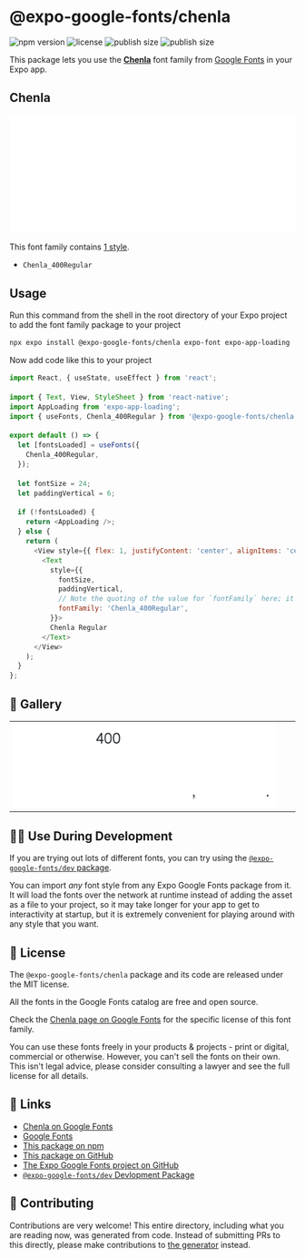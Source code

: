 # @expo-google-fonts/chenla

![npm version](https://flat.badgen.net/npm/v/@expo-google-fonts/chenla)
![license](https://flat.badgen.net/github/license/expo/google-fonts)
![publish size](https://flat.badgen.net/packagephobia/install/@expo-google-fonts/chenla)
![publish size](https://flat.badgen.net/packagephobia/publish/@expo-google-fonts/chenla)

This package lets you use the [**Chenla**](https://fonts.google.com/specimen/Chenla) font family from [Google Fonts](https://fonts.google.com/) in your Expo app.

## Chenla

![Chenla](./font-family.png)

This font family contains [1 style](#-gallery).

- `Chenla_400Regular`

## Usage

Run this command from the shell in the root directory of your Expo project to add the font family package to your project
```sh
npx expo install @expo-google-fonts/chenla expo-font expo-app-loading
```

Now add code like this to your project
```js
import React, { useState, useEffect } from 'react';

import { Text, View, StyleSheet } from 'react-native';
import AppLoading from 'expo-app-loading';
import { useFonts, Chenla_400Regular } from '@expo-google-fonts/chenla';

export default () => {
  let [fontsLoaded] = useFonts({
    Chenla_400Regular,
  });

  let fontSize = 24;
  let paddingVertical = 6;

  if (!fontsLoaded) {
    return <AppLoading />;
  } else {
    return (
      <View style={{ flex: 1, justifyContent: 'center', alignItems: 'center' }}>
        <Text
          style={{
            fontSize,
            paddingVertical,
            // Note the quoting of the value for `fontFamily` here; it expects a string!
            fontFamily: 'Chenla_400Regular',
          }}>
          Chenla Regular
        </Text>
      </View>
    );
  }
};

```

## 🔡 Gallery


||||
|-|-|-|
|![Chenla_400Regular](./Chenla_400Regular.ttf.png)||||


## 👩‍💻 Use During Development

If you are trying out lots of different fonts, you can try using the [`@expo-google-fonts/dev` package](https://github.com/expo/google-fonts/tree/master/font-packages/dev#readme).

You can import *any* font style from any Expo Google Fonts package from it. It will load the fonts
over the network at runtime instead of adding the asset as a file to your project, so it may take longer
for your app to get to interactivity at startup, but it is extremely convenient
for playing around with any style that you want.

## 📖 License

The `@expo-google-fonts/chenla` package and its code are released under the MIT license.

All the fonts in the Google Fonts catalog are free and open source.

Check the [Chenla page on Google Fonts](https://fonts.google.com/specimen/Chenla) for the specific license of this font family.

You can use these fonts freely in your products & projects - print or digital, commercial or otherwise. However, you can't sell the fonts on their own. This isn't legal advice, please consider consulting a lawyer and see the full license for all details.

## 🔗 Links

- [Chenla on Google Fonts](https://fonts.google.com/specimen/Chenla)
- [Google Fonts](https://fonts.google.com/)
- [This package on npm](https://www.npmjs.com/package/@expo-google-fonts/chenla)
- [This package on GitHub](https://github.com/expo/google-fonts/tree/master/font-packages/chenla)
- [The Expo Google Fonts project on GitHub](https://github.com/expo/google-fonts)
- [`@expo-google-fonts/dev` Devlopment Package](https://github.com/expo/google-fonts/tree/master/font-packages/dev)

## 🤝 Contributing

Contributions are very welcome! This entire directory, including what you are reading now, was generated from code. Instead of submitting PRs to this directly, please make contributions to [the generator](https://github.com/expo/google-fonts/tree/master/packages/generator) instead.
